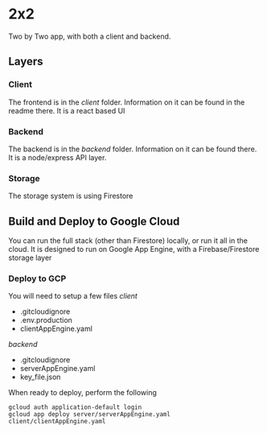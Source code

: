 # 2x2
Two by Two app, with both a client and backend.

## Layers
### Client
The frontend is in the *client* folder.  Information on it can be found in the readme there.  It is a react based UI

### Backend 
The backend is in the *backend* folder.  Information on it can be found there.  It is a node/express API layer.

### Storage
The storage system is using Firestore

## Build and Deploy to Google Cloud
You can run the full stack (other than Firestore) locally, or run it all in the cloud.  It is designed to run on Google App Engine, with a Firebase/Firestore storage layer

### Deploy to GCP
You will need to setup a few files
*client*
 - .gitcloudignore
 - .env.production
 - clientAppEngine.yaml

*backend*
- .gitcloudignore
- serverAppEngine.yaml
- key_file.json


When ready to deploy, perform the following

```
gcloud auth application-default login
gcloud app deploy server/serverAppEngine.yaml client/clientAppEngine.yaml
```